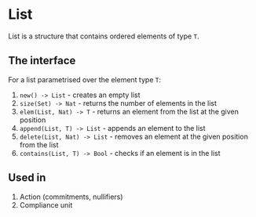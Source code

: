 # List

List is a structure that contains ordered elements of type `T`.

<!--ᚦ«The list is not ordered though, right?»-->
<!--ᚦ«Does T need to implement some kind of ordering trait?»-->

## The interface

For a list parametrised over the element type `T`:

1. `new() -> List` - creates an empty list
2. `size(Set) -> Nat` - returns the number of elements in the list
3. `elem(List, Nat) -> T` - returns an element from the list at the given position
4. `append(List, T) -> List` - appends an element to the list
5. `delete(List, Nat) -> List` - removes an element at the given position from the list
6. `contains(List, T) -> Bool` - checks if an element is in the list

<!--ᚦ«`append` in Python adds to the end of the list: Where is the element added? Typically single elements are added at the head. »-->
<!--ᚦ«Could we just use juvix Lists?»-->

## Used in
1. Action (commitments, nullifiers)
2. Compliance unit

<!--ᚦ«These should be linked»-->

<!--ᚦ
%%%%%%%%%%%%%%%%%%%%%%%%%%%%%%%%%%%%%%%%%%%%%%%%%%%%%%%%%%%%%%%%%%%%%%%%%%%%%%%%
global
%%%%%%%%%%%%%%%%%%%%%%%%%%%%%%%%%%%%%%%%%%%%%%%%%%%%%%%%%%%%%%%%%%%%%%%%%%%%%%%%
«Could we just the juvix list datatype?»
-->
